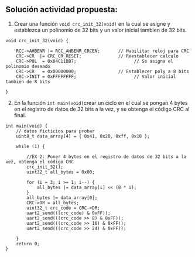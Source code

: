 ## Solución actividad propuesta:

1. Crear una función `void crc_init_32(void)` en la cual se asigne y establezca un polinomio de 32 bits y un valor inicial tambien de 32 bits. 

```
void crc_init_32(void) {

    RCC->AHBENR |= RCC_AHBENR_CRCEN;       // Habilitar reloj para CRC
    CRC->CR  |= CRC_CR_RESET;              // Reestablecer calculo
    CRC->POL  = 0x04C11DB7;                      // Se asigna el polinomio deseado
    CRC->CR   = 0x00000000;                // Establecer poly a 8 bits
    CRC->INIT = 0xFFFFFFFF;                      // Valor inicial también de 8 bits
    
}
```

2. En la función `int main(void)`crear un ciclo en el cual se pongan 4 bytes en el registro de datos de 32 bits a la vez, y se obtenga el código CRC al final.

```
int main(void) {
    // datos ficticios para probar
    uint8_t data_array[4] = { 0x41, 0x20, 0xff, 0x10 };
  
    while (1) {
        
        //EX 2: Poner 4 bytes en el registro de datos de 32 bits a la vez, obtenga el código CRC
        crc_init_32();
        uint32_t all_bytes = 0x00;
        
        for (i = 3; i >= 1; i--) {
            all_bytes |= data_array[i] << (8 * i);
        }
        all_bytes |= data_array[0];
        CRC->DR = all_bytes;
        uint32_t crc_code = CRC->DR;
        uart2_send(((crc_code) & 0xFF));
        uart2_send(((crc_code >> 8) & 0xFF));
        uart2_send(((crc_code >> 16) & 0xFF));
        uart2_send(((crc_code >> 24) & 0xFF));
        
    }
    return 0;
}
```

